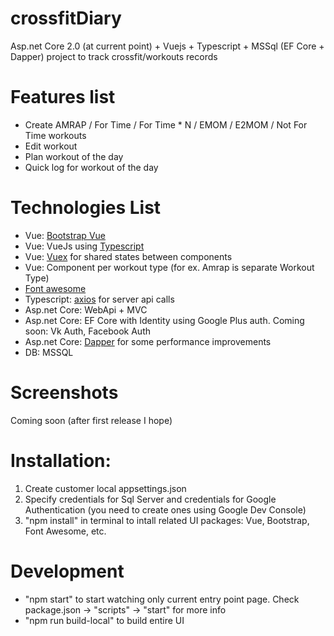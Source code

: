 # crossfitDiary
Asp.net Core 2.0 (at current point) + Vuejs + Typescript + MSSql (EF Core + Dapper) project to track crossfit/workouts records

# Features list

*  Create AMRAP / For Time / For Time * N / EMOM / E2MOM / Not For Time workouts
*  Edit workout
*  Plan workout of the day
*  Quick log for workout of the day

# Technologies List

*  Vue: [Bootstrap Vue](https://bootstrap-vue.js.org)
*  Vue: VueJs using [Typescript](https://www.typescriptlang.org/)
*  Vue: [Vuex](https://vuex.vuejs.org/) for shared states between components
*  Vue: Component per workout type (for ex. Amrap is separate Workout Type)
*  [Font awesome](https://fontawesome.com/)
*  Typescript: [axios](https://github.com/axios/axios) for server api calls
*  Asp.net Core: WebApi + MVC
*  Asp.net Core: EF Core with Identity using Google Plus auth. Coming soon: Vk Auth, Facebook Auth
*  Asp.net Core: [Dapper](https://github.com/StackExchange/Dapper) for some performance improvements
*  DB: MSSQL

# Screenshots
Coming soon (after first release I hope)

# Installation:

1. Create customer local appsettings.json
2. Specify credentials for Sql Server and credentials for Google Authentication (you need to create ones using Google Dev Console)
3. "npm install" in terminal to intall related UI packages: Vue, Bootstrap, Font Awesome, etc.

# Development


* "npm start" to start watching only current entry point page. Check package.json -> "scripts" -> "start" for more info 
* "npm run build-local" to build entire UI
